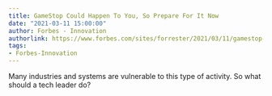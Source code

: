 ```yaml
---
title: GameStop Could Happen To You, So Prepare For It Now
date: "2021-03-11 15:00:00"
author: Forbes - Innovation
authorlink: https://www.forbes.com/sites/forrester/2021/03/11/gamestop-could-happen-to-you-so-prepare-for-it-now/
tags:
- Forbes-Innovation
---
```

Many industries and systems are vulnerable to this type of activity. So what should a tech leader do?
